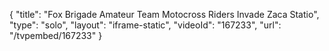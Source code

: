 {
    "title": "Fox Brigade Amateur Team Motocross Riders Invade Zaca Statio",
    "type": "solo",
    "layout": "iframe-static",
    "videoId": "167233",
    "url": "\/tvpembed\/167233"
}